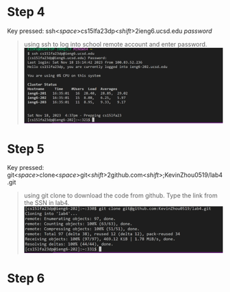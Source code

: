 # Step 4
Key pressed: ssh<*space*>cs15lfa23dp<*shift*>2ieng6.ucsd.edu *password*
>using ssh to log into school remote account and enter password.
![step4](lab4-4.png)

# Step 5
Key pressed: git<*space*>clone<*space*>git<*shift*>2github.com<*shift*>;KevinZhou0519/lab4.git
>using git clone to download the code from github. Type the link from the SSN in lab4.
![step5](lab4-5.png)

# Step 6
